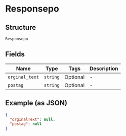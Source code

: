
# Responsepo

## Structure

`Responsepo`

## Fields

| Name | Type | Tags | Description |
|  --- | --- | --- | --- |
| `orginal_text` | `string` | Optional | - |
| `postag` | `string` | Optional | - |

## Example (as JSON)

```json
{
  "orginalText": null,
  "postag": null
}
```

